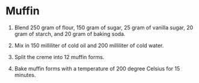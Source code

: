 Muffin
======

1. Blend 250 gram of flour, 150 gram of sugar, 25 gram of vanilla sugar, 20 gram of starch, and 20 gram of baking soda.

2. Mix in 150 milliliter of cold oil and 200 milliliter of cold water.

3. Split the creme into 12 muffin forms.

4. Bake muffin forms with a temperature of 200 degree Celsius for 15 minutes.
